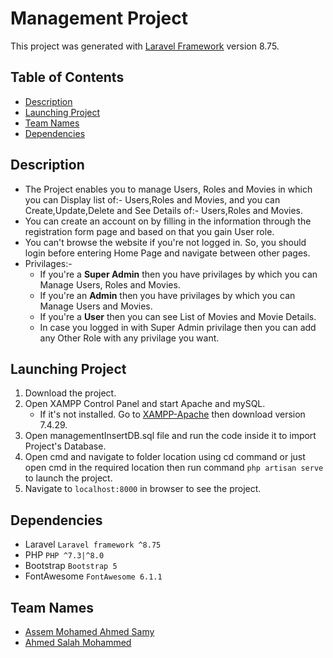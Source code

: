 # Management Project

This project was generated with [Laravel Framework](https://laravel.com/) version 8.75.


## Table of Contents

* [Description](#description)
* [Launching Project](#launching-project)
* [Team Names](#team-names)
* [Dependencies](#dependencies)


## Description

- The Project enables you to manage Users, Roles and Movies in which you can Display list of:- Users,Roles and Movies, and you can Create,Update,Delete and See Details of:- Users,Roles and Movies.
- You can create an account on by filling in the information through the registration form page and based on that you gain User role.
- You can't browse the website if you're not logged in. So, you should login before entering Home Page and navigate between other pages.
- Privilages:-
   - If you're a **Super Admin** then you have privilages by which you can Manage Users, Roles and Movies.
   - If you're an **Admin** then you have privilages by which you can Manage Users and Movies.
   - If you're a **User** then you can see List of Movies and Movie Details.
   - In case you logged in with Super Admin privilage then you can add any Other Role with any privilage you want.


## Launching Project

1. Download the project.
2. Open XAMPP Control Panel and start Apache and mySQL.
   - If it's not installed. Go to [XAMPP-Apache](https://www.apachefriends.org/download.html) then download version 7.4.29.
3. Open managementInsertDB.sql file and run the code inside it to import Project's Database.
4. Open cmd and navigate to folder location using cd command or just open cmd in the required location then run command `php artisan serve` to launch the project.
5. Navigate to `localhost:8000` in browser to see the project.


## Dependencies

* Laravel `Laravel framework ^8.75`
* PHP `PHP ^7.3|^8.0`
* Bootstrap `Bootstrap 5`
* FontAwesome `FontAwesome 6.1.1`


## Team Names

- [Assem Mohamed Ahmed Samy](https://github.com/Assemmohamed0)
- [Ahmed Salah Mohammed](https://github.com/Ahmedsalahmohammed22)